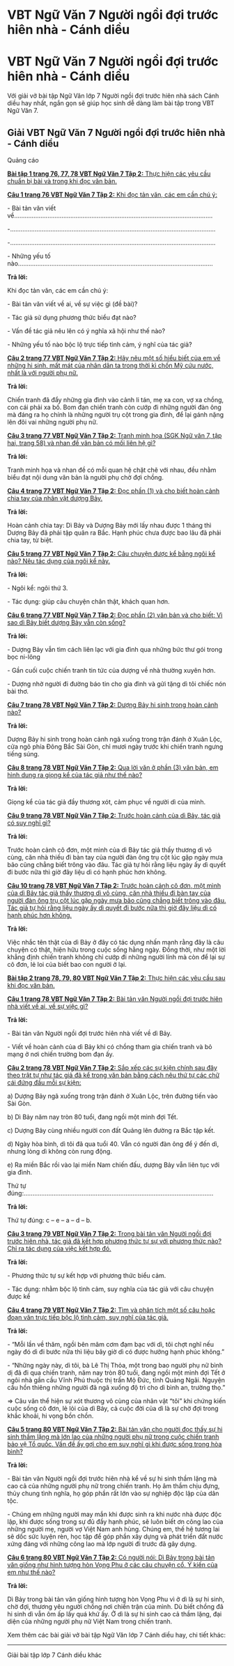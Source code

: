 # VBT Ngữ Văn 7 Người ngồi đợi trước hiên nhà - Cánh diều

# VBT Ngữ Văn 7 Người ngồi đợi trước hiên nhà - Cánh diều

Với giải vở bài tập Ngữ Văn lớp 7 Người ngồi đợi trước hiên nhà sách Cánh diều hay nhất, ngắn gọn sẽ giúp học sinh dễ dàng làm bài tập trong VBT Ngữ Văn 7.

## Giải VBT Ngữ Văn 7 Người ngồi đợi trước hiên nhà - Cánh diều

Quảng cáo

[**Bài tập 1 trang 76, 77, 78 VBT Ngữ Văn 7 Tập 2:** Thực hiện các yêu cầu chuẩn bị bài và trong khi đọc văn bản.](https://vietjack.com/vbt-ngu-van-7-cd/bai-tap-1-trang-76-77-78-vbt-ngu-van-lop-7-tap-2.jsp)

[**Câu 1 trang 76 VBT Ngữ Văn 7 Tập 2:** Khi đọc tản văn, các em cần chú ý:](https://vietjack.com/vbt-ngu-van-7-cd/cau-1-trang-76-vth-ngu-van-lop-7-tap-2.jsp)

\- Bài tản văn viết về................................................................................................................. 

-..................................................................................................................... 

-..................................................................................................................... 

\- Những yếu tố nào............................................................................................................... 

**Trả lời:**

Khi đọc tản văn, các em cần chú ý:

\- Bài tản văn viết về ai, về sự việc gì (đề bài)?

\- Tác giả sử dụng phương thức biểu đạt nào?

\- Vấn đề tác giả nêu lên có ý nghĩa xã hội như thế nào?

\- Những yếu tố nào bộc lộ trực tiếp tình cảm, ý nghĩ của tác giả?

[**Câu 2 trang 77 VBT Ngữ Văn 7 Tập 2:** Hãy nêu một số hiểu biết của em về những hi sinh, mất mát của nhân dân ta trong thời kì chốn Mỹ cứu nước, nhất là với người phụ nữ.](https://vietjack.com/vbt-ngu-van-7-cd/cau-2-trang-77-vth-ngu-van-lop-7-tap-2.jsp)

**Trả lời:**

Chiến tranh đã đẩy những gia đình vào cảnh li tán, mẹ xa con, vợ xa chồng, con cái phải xa bố. Bom đạn chiến tranh còn cướp đi những người đàn ông mà đáng ra họ chính là những người trụ cột trong gia đình, để lại gánh nặng lên đôi vai những người phụ nữ.

[**Câu 3 trang 77 VBT Ngữ Văn 7 Tập 2:** Tranh minh họa (SGK Ngữ văn 7, tập hai, trang 58) và nhan đề văn bản có mối liên hệ gì?](https://vietjack.com/vbt-ngu-van-7-cd/cau-3-trang-77-vth-ngu-van-lop-7-tap-2.jsp)

**Trả lời:**

Tranh minh họa và nhan đề có mỗi quan hệ chặt chẽ với nhau, đều nhằm biểu đạt nội dung văn bản là người phụ chờ đợi chồng.

[**Câu 4 trang 77 VBT Ngữ Văn 7 Tập 2:** Đọc phần (1) và cho biết hoàn cảnh chia tay của nhân vật dượng Bảy.](https://vietjack.com/vbt-ngu-van-7-cd/cau-4-trang-77-vth-ngu-van-lop-7-tap-2.jsp)

**Trả lời:**

Hoàn cảnh chia tay: Dì Bảy và Dượng Bảy mới lấy nhau được 1 tháng thì Dượng Bảy đã phải tập quân ra Bắc. Hạnh phúc chưa được bao lâu đã phải chia tay, từ biệt.

[**Câu 5 trang 77 VBT Ngữ Văn 7 Tập 2:** Câu chuyện được kể bằng ngôi kể nào? Nêu tác dụng của ngôi kể này.](https://vietjack.com/vbt-ngu-van-7-cd/cau-5-trang-77-vth-ngu-van-lop-7-tap-2.jsp)

**Trả lời:**

\- Ngôi kể: ngôi thứ 3.

\- Tác dụng: giúp câu chuyện chân thật, khách quan hơn.

[**Câu 6 trang 77 VBT Ngữ Văn 7 Tập 2:** Đọc phần (2) văn bản và cho biết: Vì sao dì Bảy biết dượng Bảy vẫn còn sống?](https://vietjack.com/vbt-ngu-van-7-cd/cau-6-trang-77-vth-ngu-van-lop-7-tap-2.jsp)

**Trả lời:**

\- Dượng Bảy vẫn tìm cách liên lạc với gia đình qua những bức thư gói trong bọc ni-lông

\- Gần cuối cuộc chiến tranh tin tức của dượng về nhà thường xuyên hơn.

\- Dượng nhờ người đi đường báo tin cho gia đình và gửi tặng dì tôi chiếc nón bài thơ.

[**Câu 7 trang 78 VBT Ngữ Văn 7 Tập 2:** Dượng Bảy hi sinh trong hoàn cảnh nào?](https://vietjack.com/vbt-ngu-van-7-cd/cau-7-trang-78-vth-ngu-van-lop-7-tap-2.jsp)

**Trả lời:**

Dượng Bảy hi sinh trong hoàn cảnh ngã xuống trong trận đánh ở Xuân Lộc, cửa ngõ phía Đông Bắc Sài Gòn, chỉ mươi ngày trước khi chiến tranh ngưng tiếng súng.

[**Câu 8 trang 78 VBT Ngữ Văn 7 Tập 2:** Qua lời văn ở phần (3) văn bản, em hình dung ra giọng kể của tác giả như thế nào?](https://vietjack.com/vbt-ngu-van-7-cd/cau-8-trang-78-vth-ngu-van-lop-7-tap-2.jsp)

**Trả lời:**

Giọng kể của tác giả đầy thương xót, cảm phục về người dì của mình.

[**Câu 9 trang 78 VBT Ngữ Văn 7 Tập 2:** Trước hoàn cảnh của dì Bảy, tác giả có suy nghĩ gì?](https://vietjack.com/vbt-ngu-van-7-cd/cau-9-trang-78-vth-ngu-van-lop-7-tap-2.jsp)

**Trả lời:**

Trước hoàn cảnh cô đơn, một mình của dì Bảy tác giả thấy thương dì vô cùng, căn nhà thiếu đi bàn tay của người đàn ông trụ cột lúc gặp ngày mưa bão cũng chẳng biết trông vào đâu. Tác giả tự hỏi rằng liệu ngày ấy dì quyết đi bước nữa thì giờ đây liệu dì có hạnh phúc hơn không.

[**Câu 10 trang 78 VBT Ngữ Văn 7 Tập 2:** Trước hoàn cảnh cô đơn, một mình của dì Bảy tác giả thấy thương dì vô cùng, căn nhà thiếu đi bàn tay của người đàn ông trụ cột lúc gặp ngày mưa bão cũng chẳng biết trông vào đâu. Tác giả tự hỏi rằng liệu ngày ấy dì quyết đi bước nữa thì giờ đây liệu dì có hạnh phúc hơn không.](https://vietjack.com/vbt-ngu-van-7-cd/cau-10-trang-78-vth-ngu-van-lop-7-tap-2.jsp)

**Trả lời:**

Việc nhắc tên thật của dì Bảy ở đây có tác dụng nhấn mạnh rằng đây là câu chuyện có thật, hiện hữu trong cuộc sống hằng ngày. Đồng thời, như một lời khẳng định chiến tranh không chỉ cướp đi những người lính mà còn để lại sự cô đơn, lẻ loi của biết bao con người ở lại. 

[**Bài tập 2 trang 78, 79, 80 VBT Ngữ Văn 7 Tập 2:** Thực hiện các yêu cầu sau khi đọc văn bản.](https://vietjack.com/vbt-ngu-van-7-cd/bai-tap-2-trang-78-79-80-vbt-ngu-van-lop-7-tap-2.jsp)

[**Câu 1 trang 78 VBT Ngữ Văn 7 Tập 2:** Bài tản văn Người ngồi đợi trước hiên nhà viết về ai, về sự việc gì?](https://vietjack.com/vbt-ngu-van-7-cd/cau-1-trang-78-vth-ngu-van-lop-7-tap-2.jsp)

**Trả lời:**

\- Bài tản văn Người ngồi đợi trước hiên nhà viết về dì Bảy. 

\- Viết về hoàn cảnh của dì Bảy khi có chồng tham gia chiến tranh và bỏ mạng ở nơi chiến trường bom đạn ấy.

[**Câu 2 trang 78 VBT Ngữ Văn 7 Tập 2:** Sắp xếp các sự kiện chính sau đây theo trật tự như tác giả đã kể trong văn bản bằng cách nêu thứ tự các chữ cái đứng đầu mỗi sự kiện:](https://vietjack.com/vbt-ngu-van-7-cd/cau-2-trang-78-vth-ngu-van-lop-7-tap-2.jsp)

a) Dượng Bảy ngã xuống trong trận đánh ở Xuân Lộc, trên đường tiến vào Sài Gòn.

b) Dì Bảy năm nay tròn 80 tuổi, đang ngồi một mình đợi Tết.

c) Dượng Bảy cùng nhiều người con đất Quảng lên đường ra Bắc tập kết.

d) Ngày hòa bình, dì tôi đã qua tuổi 40. Vẫn có người đàn ông để ý đến dì, nhưng lòng dì không còn rung động.

e) Ra miền Bắc rồi vào lại miền Nam chiến đấu, dượng Bảy vẫn liên tục với gia đình.

Thứ tự đúng:............................................................................................................ 

**Trả lời:**

Thứ tự đúng: c – e – a – d – b.

[**Câu 3 trang 79 VBT Ngữ Văn 7 Tập 2:** Trong bài tản văn Người ngồi đợi trước hiên nhà, tác giả đã kết hợp phương thức tự sự với phương thức nào? Chỉ ra tác dụng của việc kết hợp đó.](https://vietjack.com/vbt-ngu-van-7-cd/cau-3-trang-79-vth-ngu-van-lop-7-tap-2.jsp)

**Trả lời:**

\- Phương thức tự sự kết hợp với phương thức biểu cảm.

\- Tác dụng: nhằm bộc lộ tình cảm, suy nghĩa của tác giả với câu chuyện được kể

[**Câu 4 trang 79 VBT Ngữ Văn 7 Tập 2:** Tìm và phân tích một số câu hoặc đoạn văn trực tiếp bộc lộ tình cảm, suy nghĩ của tác giả.](https://vietjack.com/vbt-ngu-van-7-cd/cau-4-trang-79-vth-ngu-van-lop-7-tap-2.jsp)

**Trả lời:**

_-_ “Mỗi lần về thăm, ngồi bên mâm cơm đạm bạc với dì, tôi chợt nghĩ nếu ngày đó dì đi bước nữa thì liệu bây giờ dì có được hưởng hạnh phúc không.”

\- “Những ngày này, dì tôi, bà Lê Thị Thỏa, một trong bao người phụ nữ bình dị đã đi qua chiến tranh, năm nay tròn 80 tuổi, đang ngồi một mình đợi Tết ở ngôi nhà gần cầu Vĩnh Phú thuộc thị trấn Mộ Đức, tỉnh Quảng Ngãi. Nguyện cầu hồn thiêng những người đã ngã xuống độ trì cho dì bình an, trường thọ.”

=> Câu văn thể hiện sự xót thương vô cùng của nhân vật “tôi” khi chứng kiến cuộc sống cô đơn, lẻ lỏi của dì Bảy, cả cuộc đời của dì là sự chờ đợi trong khắc khoải, hi vọng bồn chồn. 

[**Câu 5 trang 80 VBT Ngữ Văn 7 Tập 2:** Bài tản văn cho người đọc thấy sự hi sinh thầm lặng mà lớn lao của những người phụ nữ trong cuộc chiến tranh bảo vệ Tổ quốc. Vấn đề ấy gợi cho em suy nghĩ gì khi được sống trong hòa bình?](https://vietjack.com/vbt-ngu-van-7-cd/cau-5-trang-80-vth-ngu-van-lop-7-tap-2.jsp)

**Trả lời:**

\- Bài tản văn Người ngồi đợi trước hiên nhà kể về sự hi sinh thầm lặng mà cao cả của những người phụ nữ trong chiến tranh. Họ âm thầm chịu đựng, thủy chung tình nghĩa, họ góp phần rất lớn vào sự nghiệp độc lập của dân tộc. 

\- Chúng em những người may mắn khi được sinh ra khi nước nhà được độc lập, khi được sống trong sự đủ đầy hạnh phúc, sẽ luôn biết ơn công lao của những người mẹ, người vợ Việt Nam anh hùng. Chúng em, thế hệ tương lai sẽ dốc sức luyện rèn, học tập để góp phần xây dựng và phát triển đất nước xứng đáng với những công lao mà lớp người đi trước đã gây dựng.

[**Câu 6 trang 80 VBT Ngữ Văn 7 Tập 2:** Có người nói: Dì Bảy trong bài tản văn giống như hình tượng hòn Vọng Phu ở các câu chuyện cổ. Ý kiến của em như thế nào?](https://vietjack.com/vbt-ngu-van-7-cd/cau-6-trang-80-vth-ngu-van-lop-7-tap-2.jsp)

**Trả lời:**

Dì Bảy trong bài tản văn giống hình tượng hòn Vọng Phu vì ở dì là sự hi sinh, chờ đợi, thương yêu người chồng nơi chiến trận của mình. Dù biết chồng đã hi sinh dì vẫn ôm ấp lấy quá khứ ấy. Ở dì là sự hi sinh cao cả thầm lặng, đại diện của những người phụ nữ Việt Nam trong chiến tranh. 

Xem thêm các bài giải vở bài tập Ngữ Văn lớp 7 Cánh diều hay, chi tiết khác:

* * *

Giải bài tập lớp 7 Cánh diều khác
